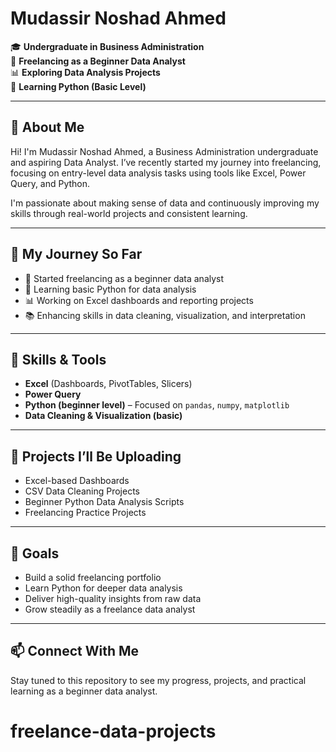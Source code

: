 # Mudassir Noshad Ahmed

🎓 **Undergraduate in Business Administration**  
💼 **Freelancing as a Beginner Data Analyst**  
📊 **Exploring Data Analysis Projects**  
🐍 **Learning Python (Basic Level)**  

---

## 👋 About Me

Hi! I'm Mudassir Noshad Ahmed, a Business Administration undergraduate and aspiring Data Analyst. I’ve recently started my journey into freelancing, focusing on entry-level data analysis tasks using tools like Excel, Power Query, and Python.

I'm passionate about making sense of data and continuously improving my skills through real-world projects and consistent learning.

---

## 🧭 My Journey So Far

- 📌 Started freelancing as a beginner data analyst
- 🐍 Learning basic Python for data analysis
- 📊 Working on Excel dashboards and reporting projects
- 📚 Enhancing skills in data cleaning, visualization, and interpretation

---

## 🔧 Skills & Tools

- **Excel** (Dashboards, PivotTables, Slicers)
- **Power Query**
- **Python (beginner level)** – Focused on `pandas`, `numpy`, `matplotlib`
- **Data Cleaning & Visualization (basic)**

---

## 📁 Projects I’ll Be Uploading

- Excel-based Dashboards  
- CSV Data Cleaning Projects  
- Beginner Python Data Analysis Scripts  
- Freelancing Practice Projects

---

## 🚀 Goals

- Build a solid freelancing portfolio  
- Learn Python for deeper data analysis  
- Deliver high-quality insights from raw data  
- Grow steadily as a freelance data analyst

---

## 📫 Connect With Me

Stay tuned to this repository to see my progress, projects, and practical learning as a beginner data analyst.
# freelance-data-projects
